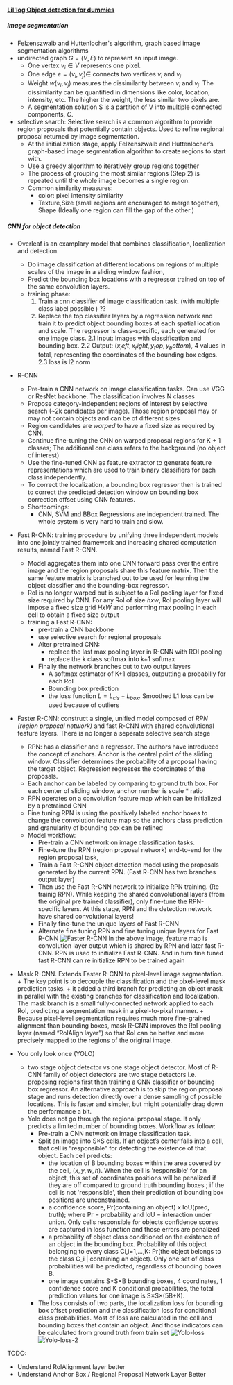 #### [Lil'log Object detection for dummies](https://lilianweng.github.io/lil-log/2017/10/29/object-recognition-for-dummies-part-1.html)
##### image segmentation
- Felzenszwalb and Huttenlocher's algorithm, graph based image segmentation algorithms
- undirected graph $G=(V,E)$ to represent an input image. 
    + One vertex $v_{i} \in V$ represents one pixel. 
    + One edge $e=(v_i,v_j)\in$ connects two vertices $v_i$ and $v_j$. 
    + Weight $w(v_i,v_j)$ measures the dissimilarity between $v_i$ and $v_j$. The dissimilarity can be quantified in dimensions like color, location, intensity, etc. The higher the weight, the less similar two pixels are. 
    + A segmentation solution S is a partition of V into multiple connected components, ${C}$.
- selective search: Selective search is a common algorithm to provide region proposals that potentially contain objects. Used to refine regional proposal returned by image segmentation.
    + At the initialization stage, apply Felzenszwalb and Huttenlocher’s graph-based image segmentation algorithm to create regions to start with.
    + Use a greedy algorithm to iteratively group regions together
    + The process of grouping the most similar regions (Step 2) is repeated until the whole image becomes a single region.
    + Common similarity measures: 
        * color: pixel intensity similarity
        * Texture,Size (small regions are encouraged to merge together), Shape (Ideally one region can fill the gap of the other.)
##### CNN for object detection 
- Overleaf is an examplary model that combines classification, localization and detection.
    + Do image classification at different locations on regions of multiple scales of the image in a sliding window fashion, 
    + Predict the bounding box locations with a regressor trained on top of the same convolution layers.
    + training phase:
        1. Train a cnn classifier of image classification task. (with multiple class label possible ) ??
        2. Replace the top classifier layers by a regression network and train it to predict object bounding boxes at each spatial location and scale. The regressor is class-specific, each generated for one image class.
            2.1 Input: Images with classification and bounding box.
            2.2 Output: $(x_left,x_right,y_top,y_bottom)$, 4 values in total, representing the coordinates of the bounding box edges.  
            2.3 loss is l2 norm 

- R-CNN
    + Pre-train a CNN network on image classification tasks. Can use VGG or ResNet backbone. The classification involves N classes
    + Propose category-independent regions of interest by selective search (~2k candidates per image). Those region proposal may or may not contain objects and can be of different sizes 
    + Region candidates are *warped* to have a fixed size as required by CNN.
    + Continue fine-tuning the CNN on warped proposal regions for K + 1 classes; The additional one class refers to the background (no object of interest)
    + Use the fine-tuned CNN as feature extractor to generate feature representations which are used to train binary classifiers for each class independently. 
    + To correct the localization, a bounding box regressor then is trained to 
    correct the predicted detection window on bounding box correction offset using CNN features.
    + Shortcomings:
        * CNN, SVM and BBox Regressions are independent trained. The whole system is very hard to train and slow. 

- Fast R-CNN: training procedure by unifying three independent models into one jointly trained framework and increasing shared computation results, named Fast R-CNN. 
    * Model aggregates them into one CNN forward pass over the entire image and the region proposals share this feature matrix. Then the same feature matrix is branched out to be used for learning the object classifier and the bounding-box regressor.
    * RoI is no longer warped but is subject to a RoI pooling layer for fixed size required by CNN. For any RoI of size $hxw$, RoI pooling layer will impose a fixed size grid $HxW$ and performing max pooling in each cell to obtain a fixed size output 
    * training a Fast R-CNN:
        - pre-train a CNN backbone 
        - use selective search for regional proposals
        - Alter pretrained CNN:
            + replace the last max pooling layer in R-CNN with ROI pooling 
            + replace the k class softmax into k+1 softmax
        - Finally the network branches out to two output layers
            + A softmax estimator of K+1 classes, outputting a probabiliy for each RoI
            + Bounding box prediction 
            + the loss function $L=L_{cls}+L_{box}$. Smoothed L1 loss can be used because of outliers 
- Faster R-CNN: construct a single, unified model composed of *RPN (region proposal network)* and fast R-CNN with shared convolutional feature layers. There is no longer a seperate selective search stage 
    + RPN: has a classifier and a regressor. The authors have introduced the concept of anchors. Anchor is the central point of the sliding window. Classifier determines the probability of a proposal having the target object. Regression regresses the coordinates of the proposals. 
    + Each anchor can be labeled by comparing to ground truth box. For each center of sliding window, anchor number is scale * ratio
    + RPN operates on a convolution feature map which can be initialized by a pretrained CNN 
    + Fine tuning RPN is using the positively labeled anchor boxes to change the convolution feature map so the anchors class prediction and granularity of bounding box can be refined
    + Model workflow:
        * Pre-train a CNN network on image classification tasks.
        * Fine-tune the RPN (region proposal network) end-to-end for the region proposal task,
        * Train a Fast R-CNN object detection model using the proposals generated by the current RPN. (Fast R-CNN has two branches output layer)
        * Then use the Fast R-CNN network to initialize RPN training. (Re trainig RPN). While keeping the shared convolutional layers (from the original pre trained classifier), only fine-tune the RPN-specific layers. At this stage, RPN and the detection network have shared convolutional layers!
        * Finally fine-tune the unique layers of Fast R-CNN
        * Alternate fine tuning RPN and fine tuning unique layers for Fast R-CNN 
    ![Faster R-CNN](/Users/qxy001/Documents/personal_src/aiml/notes/Faster-RCNN-RPN.png)
    In the above image, feature map is convolution layer output which is shared by RPN and later fast R-CNN. RPN is used to initialize Fast R-CNN. And in turn fine tuned fast R-CNN can re initialize RPN to be trained again 

- Mask R-CNN. Extends Faster R-CNN to pixel-level image segmentation. 
        + The key point is to decouple the classification and the pixel-level mask prediction tasks. 
        + it added a third branch for predicting an object mask in parallel with the existing branches for classification and localization. The mask branch is a small fully-connected network applied to each RoI, predicting a segmentation mask in a pixel-to-pixel manner.
        + Because pixel-level segmentation requires much more fine-grained alignment than bounding boxes, mask R-CNN improves the RoI pooling layer (named “RoIAlign layer”) so that RoI can be better and more precisely mapped to the regions of the original image.

- You only look once (YOLO)
    + two stage object detector vs one stage object detector. Most of R-CNN family of object detectors are two stage detectors i.e. proposing regions first then training a CNN classifier or bounding box regressor. An alternative approach is to skip the region proposal stage and runs detection directly over a dense sampling of possible locations. This is faster and simpler, but might potentially drag down the performance a bit.
    + Yolo does not go through the regional proposal stage. It only predicts a limited number of bounding boxes. Workflow as follow:
        * Pre-train a CNN network on image classification task.
        * Split an image into S×S cells. If an object’s center falls into a cell, that cell is “responsible” for detecting the existence of that object. Each cell predicts:
            * the location of B bounding boxes within the area covered by the cell, $(x,y,w,h)$. When the cell is 'responsible' for an object, this set of coordinates positions will be penalized if they are off compared to ground truth bounding boxes ; if the cell is not 'responsible', then their prediction of bounding box positions are unconstrained. 
            * a confidence score, Pr(containing an object) x IoU(pred, truth); where Pr = probability and IoU = interaction under union. Only cells responsible for objects confidence scores are captured in loss function and those errors are penalized 
            * a probability of object class conditioned on the existence of an object in the bounding box. Probability of this object belonging to every class Ci,i=1,…,K: Pr(the object belongs to the class C_i | containing an object). Only one set of class probabilities will be predicted, regardless of  bounding boxes B.  
            * one image contains S×S×B bounding boxes, 4 coordinates, 1 confidence score and K conditional probabilities, the total prediction values for one image  is S×S×(5B+K).
        * The loss consists of two parts, the localization loss for bounding box offset prediction and the classification loss for conditional class probabilities. Most of loss are calculated in the cell and bounding boxes that contain an object. And those indicators can be calculated from ground truth from train set 
        ![Yolo-loss](/Users/qxy001/Documents/personal_src/aiml/notes/Yolo-loss.png)
        ![Yolo-loss-2](/Users/qxy001/Documents/personal_src/aiml/notes/Yolo-loss-2.png)


TODO:
- Understand RoIAlignment layer better 
- Understand Anchor Box / Regional Proposal Network Layer Better 
